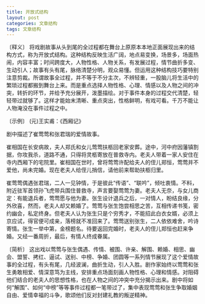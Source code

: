 ```yaml
---
title: 开放式结构
layout: post
categories: 文章结构
tags: 文章结构
---
```


〔释义〕 将戏剧故事从头到尾的全过程都在舞台上原原本本地正面展现出来的结构方式，称为开放式结构。这种结构反映生活广阔，地点易变换，场景多，场面热闹，内容丰富；时间跨度大，人物性格、人物关系，有发展过程，情节曲折多变、生动引人；故事有头有尾，脉络清楚分明，观众易懂。但运用这种结构技巧要特别注意剪裁。所谓故事全过程，并不等于不分主次，不辨轻重，一股脑儿将生活中的繁琐过程都搬到舞台上来。而是重点选择人物性格、心理、情感以及人物之间的冲突，转折的环节，并给予充分展开，泼墨描绘。对于事件本身的过程交代清楚，轻轻带过就够了。这样才能始末清晰、重点突出，性格鲜明，有戏可看。千万不能让人物淹没在事件过程之中。

〔示例〕 (元)王实甫：《西厢记》

剧中描述了崔莺莺和张君瑞的爱情故事。

崔相国在长安病故，夫人郑氏和女儿莺莺扶柩回老家安葬。途中，河中府因藩镇割据，你攻我杀，道路不通，只得将灵柩寄放在普救寺内。老夫人带着一家人安住在寺内西厢下的宅院里。崔相国在世时，曾将莺莺许配给夫人的侄儿郑恒，莺莺并不爱他，尚未完婚。现在老夫人给侄儿捎信，请他前来帮助扶柩归里。

崔莺莺偶遇张君瑞，二人一见钟情，于是彼此“传语”、“联吟”，倾吐衷情。不料，附近驻军首领孙飞虎带兵围住普救寺，声言要娶莺莺为妻。老夫人无奈，与女儿商定：有能退兵者，莺莺愿与他为妻。张生设计退兵之后，一对情人，盼结良缘，分外欣喜，然而，老夫人却又赖婚了。莺莺与张生饱尝相思之苦，互相传递书笺，密约幽会，私定终身。但老夫人认为张生只是个穷秀才，不能招此白衣女婿，必须上京应试，得官便可成亲，落榜就不准回来了。莺莺送别张生，二人依依难舍，吟诗寄情。张生一举中第，金榜题名。待要返回完婚时，老夫人的侄儿郑恒也赶来争婚。又经一番周折，最后，有情人终成眷属。

〔简析〕 这出戏以莺莺与张生偶遇、传情、被围、许亲、解围、赖婚、相思、幽会、盟誓、拷红、逼试、送别、中榜、争婚、团圆等一系列情节展现了这个爱情故事的全过程，有头有尾，几经波澜，曲折生动，引人入胜。剧作家始终以莺莺和张生勇敢相爱、情深意笃为主线，安排重点场面刻画人物性格、心理和情感。对阻碍他们结合的老夫人的思想性格，也在人物之间的冲突中充分揭示出来。剧中将如何“解围”、如何“中榜”等等事件过程都一笔带过了，集中表现莺莺和张生争取婚姻自由、爱情幸福的斗争，歌颂他们反对封建礼教的叛逆精神。 
